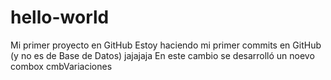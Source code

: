 # hello-world
Mi primer proyecto en GitHub
Estoy haciendo mi primer commits en GitHub  (y no es de Base de Datos) jajajaja
En este cambio se desarrolló un noevo combox cmbVariaciones
